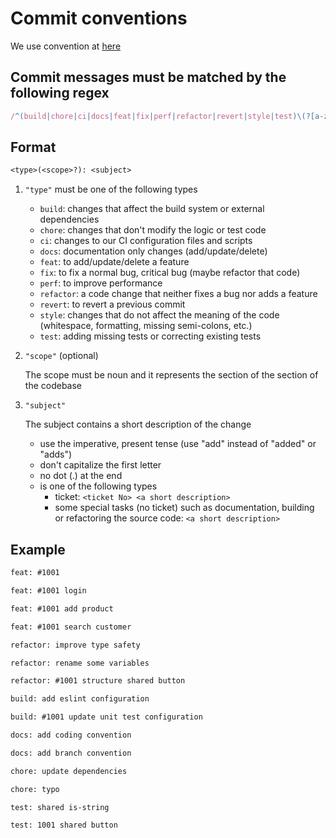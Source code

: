 # Commit conventions

We use convention at [here](https://www.conventionalcommits.org/en/v1.0.0/)

## Commit messages must be matched by the following regex

```js
/^(build|chore|ci|docs|feat|fix|perf|refactor|revert|style|test)\(?[a-zA-Z0-9-]{0,20}\)?:\s[a-zA-Z0-9-_#\/\s]{1,49}[a-zA-Z0-9]$/;
```

## Format

```txt
<type>(<scope>?): <subject>
```

1. `"type"` must be one of the following types

    - `build`: changes that affect the build system or external dependencies
    - `chore`: changes that don't modify the logic or test code
    - `ci`: changes to our CI configuration files and scripts
    - `docs`: documentation only changes (add/update/delete)
    - `feat`: to add/update/delete a feature
    - `fix`: to fix a normal bug, critical bug (maybe refactor that code)
    - `perf`: to improve performance
    - `refactor`: a code change that neither fixes a bug nor adds a feature
    - `revert`: to revert a previous commit
    - `style`: changes that do not affect the meaning of the code (whitespace, formatting, missing semi-colons, etc.)
    - `test`: adding missing tests or correcting existing tests

2. `"scope"` (optional)

   The scope must be noun and it represents the section of the section of the codebase

3. `"subject"`

   The subject contains a short description of the change

   - use the imperative, present tense (use "add" instead of "added" or "adds")
   - don't capitalize the first letter
   - no dot (.) at the end
   - is one of the following types
       - ticket: `<ticket No> <a short description>`
       - some special tasks (no ticket) such as documentation, building or refactoring the source code: `<a short description>`

## Example

```txt
feat: #1001

feat: #1001 login

feat: #1001 add product

feat: #1001 search customer
```

```txt
refactor: improve type safety

refactor: rename some variables

refactor: #1001 structure shared button
```

```txt
build: add eslint configuration

build: #1001 update unit test configuration
```

```txt
docs: add coding convention

docs: add branch convention
```

```txt
chore: update dependencies

chore: typo
```

```txt
test: shared is-string

test: 1001 shared button
```
